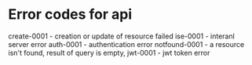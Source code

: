 # Error codes for api
create-0001 - creation or update of resource failed
ise-0001 - interanl server error
auth-0001 - authentication error
notfound-0001 - a resource isn't found, result of query is empty, 
jwt-0001 - jwt token error